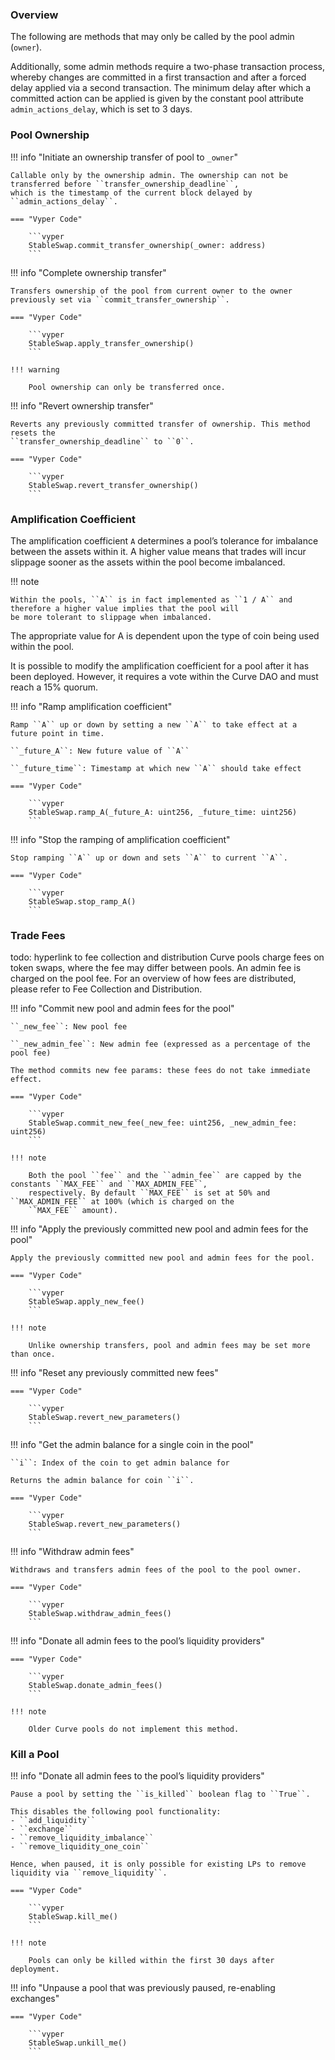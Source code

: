 ### Overview

The following are methods that may only be called by the pool admin (``owner``).

Additionally, some admin methods require a two-phase transaction process, whereby changes are committed in a first 
transaction and after a forced delay applied via a second transaction. The minimum delay after which a committed 
action can be applied is given by the constant pool attribute ``admin_actions_delay``, which is set to 3 days.

### Pool Ownership

!!! info "Initiate an ownership transfer of pool to ``_owner``"

    Callable only by the ownership admin. The ownership can not be transferred before ``transfer_ownership_deadline``, 
    which is the timestamp of the current block delayed by ``admin_actions_delay``.

    === "Vyper Code"
    
        ```vyper
        StableSwap.commit_transfer_ownership(_owner: address)
        ```

!!! info "Complete ownership transfer"

    Transfers ownership of the pool from current owner to the owner previously set via ``commit_transfer_ownership``.

    === "Vyper Code"
    
        ```vyper
        StableSwap.apply_transfer_ownership()
        ```
        
    !!! warning

        Pool ownership can only be transferred once.

!!! info "Revert ownership transfer"

    Reverts any previously committed transfer of ownership. This method resets the 
    ``transfer_ownership_deadline`` to ``0``.

    === "Vyper Code"
    
        ```vyper
        StableSwap.revert_transfer_ownership()
        ```

### Amplification Coefficient

The amplification coefficient ``A`` determines a pool’s tolerance for imbalance between the assets within it. 
A higher value means that trades will incur slippage sooner as the assets within the pool become imbalanced.

!!! note

    Within the pools, ``A`` is in fact implemented as ``1 / A`` and therefore a higher value implies that the pool will 
    be more tolerant to slippage when imbalanced.

The appropriate value for A is dependent upon the type of coin being used within the pool.

It is possible to modify the amplification coefficient for a pool after it has been deployed. However, it requires 
a vote within the Curve DAO and must reach a 15% quorum.

!!! info "Ramp amplification coefficient"

    Ramp ``A`` up or down by setting a new ``A`` to take effect at a future point in time.

    ``_future_A``: New future value of ``A``
    
    ``_future_time``: Timestamp at which new ``A`` should take effect

    === "Vyper Code"
    
        ```vyper
        StableSwap.ramp_A(_future_A: uint256, _future_time: uint256)
        ```

!!! info "Stop the ramping of amplification coefficient"

    Stop ramping ``A`` up or down and sets ``A`` to current ``A``.

    === "Vyper Code"
    
        ```vyper
        StableSwap.stop_ramp_A()
        ```

### Trade Fees

todo: hyperlink to fee collection and distribution
Curve pools charge fees on token swaps, where the fee may differ between pools. An admin fee is charged on the pool fee. 
For an overview of how fees are distributed, please refer to Fee Collection and Distribution.

!!! info "Commit new pool and admin fees for the pool"

    ``_new_fee``: New pool fee
    
    ``_new_admin_fee``: New admin fee (expressed as a percentage of the pool fee)

    The method commits new fee params: these fees do not take immediate effect.

    === "Vyper Code"
    
        ```vyper
        StableSwap.commit_new_fee(_new_fee: uint256, _new_admin_fee: uint256)
        ```

    !!! note

        Both the pool ``fee`` and the ``admin_fee`` are capped by the constants ``MAX_FEE`` and ``MAX_ADMIN_FEE``, 
        respectively. By default ``MAX_FEE`` is set at 50% and ``MAX_ADMIN_FEE`` at 100% (which is charged on the 
        ``MAX_FEE`` amount).


!!! info "Apply the previously committed new pool and admin fees for the pool"

    Apply the previously committed new pool and admin fees for the pool.

    === "Vyper Code"
    
        ```vyper
        StableSwap.apply_new_fee()
        ```
    
    !!! note

        Unlike ownership transfers, pool and admin fees may be set more than once.

!!! info "Reset any previously committed new fees"

    === "Vyper Code"
    
        ```vyper
        StableSwap.revert_new_parameters()
        ```

!!! info "Get the admin balance for a single coin in the pool"
    
    ``i``: Index of the coin to get admin balance for
    
    Returns the admin balance for coin ``i``.

    === "Vyper Code"
    
        ```vyper
        StableSwap.revert_new_parameters()
        ```

!!! info "Withdraw admin fees"
    
    Withdraws and transfers admin fees of the pool to the pool owner.

    === "Vyper Code"
    
        ```vyper
        StableSwap.withdraw_admin_fees()
        ```

!!! info "Donate all admin fees to the pool’s liquidity providers"

    === "Vyper Code"
    
        ```vyper
        StableSwap.donate_admin_fees()
        ```

    !!! note

        Older Curve pools do not implement this method.

### Kill a Pool

!!! info "Donate all admin fees to the pool’s liquidity providers"

    Pause a pool by setting the ``is_killed`` boolean flag to ``True``.
    
    This disables the following pool functionality: 
    - ``add_liquidity`` 
    - ``exchange`` 
    - ``remove_liquidity_imbalance`` 
    - ``remove_liquidity_one_coin``
    
    Hence, when paused, it is only possible for existing LPs to remove liquidity via ``remove_liquidity``.

    === "Vyper Code"
    
        ```vyper
        StableSwap.kill_me()
        ```

    !!! note

        Pools can only be killed within the first 30 days after deployment.

!!! info "Unpause a pool that was previously paused, re-enabling exchanges"

    === "Vyper Code"
    
        ```vyper
        StableSwap.unkill_me()
        ```